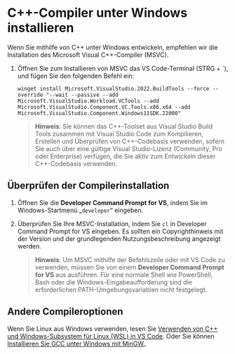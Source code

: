 <h1 data-loc-id="walkthrough.windows.install.compiler">C++-Compiler unter Windows installieren</h1>
<p data-loc-id="walkthrough.windows.text1">Wenn Sie mithilfe von C++ unter Windows entwickeln, empfehlen wir die Installation des Microsoft Visual C++-Compiler (MSVC).</p>
<ol>
<li><p data-loc-id="walkthrough.windows.text2">Öffnen Sie zum Installieren von MSVC das VS Code-Terminal (STRG + `), und fügen Sie den folgenden Befehl ein:
</p><pre><code style="white-space: pre-wrap;">winget install Microsoft.VisualStudio.2022.BuildTools --force --override "--wait --passive --add Microsoft.VisualStudio.Workload.VCTools --add Microsoft.VisualStudio.Component.VC.Tools.x86.x64 --add Microsoft.VisualStudio.Component.Windows11SDK.22000"</code></pre>
</li>
<blockquote>
<p><strong data-loc-id="walkthrough.windows.note1">Hinweis</strong>: <span data-loc-id="walkthrough.windows.note1.text">Sie können das C++-Toolset aus Visual Studio Build Tools zusammen mit Visual Studio Code zum Kompilieren, Erstellen und Überprüfen von C++-Codebasis verwenden, sofern Sie auch über eine gültige Visual Studio-Lizenz (Community, Pro oder Enterprise) verfügen, die Sie aktiv zum Entwickeln dieser C++-Codebasis verwenden.</span></p>
</blockquote>

</ol>
<h2 data-loc-id="walkthrough.windows.verify.compiler">Überprüfen der Compilerinstallation</h2>
<ol>
<li><p data-loc-id="walkthrough.windows.open.command.prompt">Öffnen Sie die <strong>Developer Command Prompt for VS</strong>, indem Sie im Windows-Startmenü „<code>developer</code>“ eingeben.</p>
</li>
<li><p data-loc-id="walkthrough.windows.check.install">Überprüfen Sie Ihre MSVC-Installation, indem Sie <code>cl</code> in <span>Developer Command Prompt for VS</span> eingeben. Es sollten ein Copyrighthinweis mit der Version und der grundlegenden Nutzungsbeschreibung angezeigt werden.</p>
<blockquote>
<p><strong data-loc-id="walkthrough.windows.note2">Hinweis</strong>: <span data-loc-id="walkthrough.windows.note2.text">Um MSVC mithilfe der Befehlszeile oder mit VS Code zu verwenden, müssen Sie von einem <strong>Developer Command Prompt for VS</strong> aus ausführen. Für eine normale Shell wie <span>PowerShell</span>, <span>Bash</span> oder die Windows-Eingabeaufforderung sind die erforderlichen PATH-Umgebungsvariablen nicht festgelegt.</span></p>
</blockquote>
</li>
</ol>
<h2 data-loc-id="walkthrough.windows.other.compilers">Andere Compileroptionen</h2>
<p data-loc-id="walkthrough.windows.text3">Wenn Sie Linux aus Windows verwenden, lesen Sie <a href="https://code.visualstudio.com/docs/cpp/config-wsl" data-loc-id="walkthrough.windows.link.title1">Verwenden von C++ und Windows-Subsystem für Linux (WSL) in VS Code</a>. Oder Sie können <a href="https://code.visualstudio.com/docs/cpp/config-mingw" data-loc-id="walkthrough.windows.link.title2">Installieren Sie GCC unter Windows mit MinGW.</a>.</p>